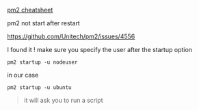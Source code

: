 [pm2 cheatsheet](https://devhints.io/pm2)

pm2 not start after restart

https://github.com/Unitech/pm2/issues/4556

I found it !
make sure you specify the user after the startup option

```
pm2 startup -u nodeuser
```

in our case

```
pm2 startup -u ubuntu
```

> it will ask you to run a script
